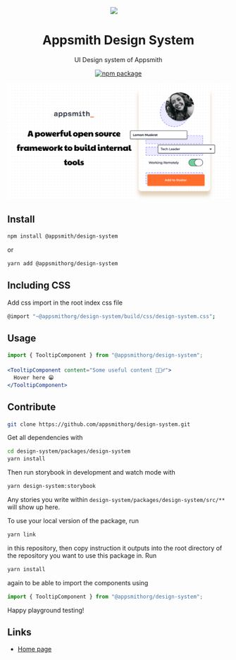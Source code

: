 <p align="center">
  <a href="http://appsmith.com">
    <img width="110px" style="margin-right: 20px" src="https://global-uploads.webflow.com/61531b23c347e4fbd4a84209/61531b23c347e41e24a8423e_Logo.svg">
  </a>
</p>

<h1 align="center">Appsmith Design System</h1>

<div align="center">

UI Design system of Appsmith

[![npm package](https://img.shields.io/npm/v/@appsmithorg/design-system.svg?style=flat-square)](https://www.npmjs.org/package/@appsmithorg/design-system)

</div>

[![](https://github.com/appsmithorg/appsmith/raw/release/static/git-banner-new.png)](https://appsmith.com)




## Install

```bash
npm install @appsmith/design-system
```
or
```bash
yarn add @appsmithorg/design-system
```

## Including CSS

Add css import in the root index css file
```bash
@import "~@appsmithorg/design-system/build/css/design-system.css";
```

## Usage

```jsx
import { TooltipComponent } from "@appsmithorg/design-system";

<TooltipComponent content="Some useful content 🤷🏽‍♂️">
  Hover here 😁
</TooltipComponent>
```

## Contribute

```bash
git clone https://github.com/appsmithorg/design-system.git
```
Get all dependencies with
```bash 
cd design-system/packages/design-system
yarn install
```

Then run storybook in development and watch mode with
```bash
yarn design-system:storybook
```

Any stories you write within `design-system/packages/design-system/src/**` will show up here. 

To use your local version of the package, run 
```bash
yarn link
```
in this repository, then copy instruction it outputs into the root directory of the repository you want to use this package in. 
Run
```bash
yarn install 
```
again to be able to import the components using 

```jsx
import { TooltipComponent } from "@appsmithorg/design-system";
```

Happy playground testing!


## Links

- [Home page](https://www.appsmith.com)
